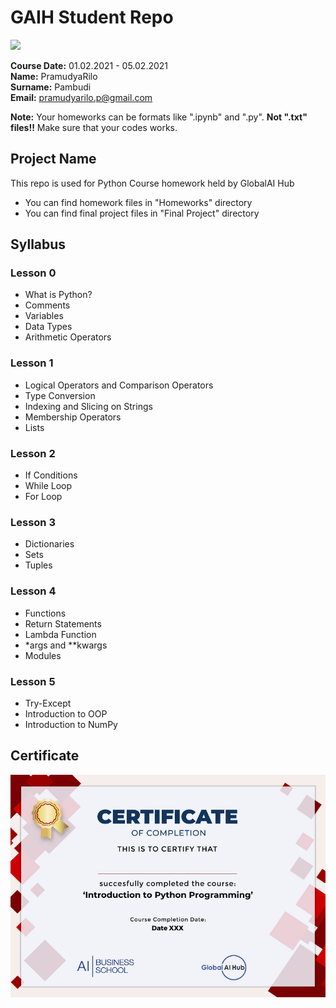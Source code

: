 # GAIH Student Repo
![](img/logo.png)

**Course Date:** 01.02.2021 - 05.02.2021  
**Name:** PramudyaRilo  
**Surname:** Pambudi  
**Email:** pramudyarilo.p@gmail.com  

**Note:** Your homeworks can be formats like ".ipynb" and ".py". **Not ".txt" files!!** Make sure that your codes works.  

## Project Name
This repo is used for Python Course homework held by GlobalAI Hub

- You can find homework files in "Homeworks" directory
- You can find final project files in "Final Project" directory

## Syllabus

### Lesson 0
- What is Python?
- Comments
- Variables
- Data Types
- Arithmetic Operators

### Lesson 1
- Logical Operators and Comparison Operators
- Type Conversion
- Indexing and Slicing on Strings
- Membership Operators
- Lists

### Lesson 2
- If Conditions
- While Loop
- For Loop

### Lesson 3
- Dictionaries
- Sets
- Tuples

### Lesson 4
- Functions
- Return Statements
- Lambda Function
- *args and **kwargs
- Modules


### Lesson 5
- Try-Except
- Introduction to OOP
- Introduction to NumPy

## Certificate
![](img/Py_Certificate.png)
